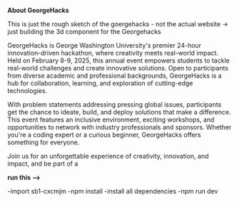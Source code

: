 **About GeorgeHacks**

This is just the rough sketch of the goergehacks - not the actual website -> just building the 3d component for the Georgehacks

GeorgeHacks is George Washington University's premier 24-hour innovation-driven hackathon, where creativity meets real-world impact. Held on February 8-9, 2025, this annual event empowers students to tackle real-world challenges and create innovative solutions. Open to participants from diverse academic and professional backgrounds, GeorgeHacks is a hub for collaboration, learning, and exploration of cutting-edge technologies.

With problem statements addressing pressing global issues, participants get the chance to ideate, build, and deploy solutions that make a difference. This event features an inclusive environment, exciting workshops, and opportunities to network with industry professionals and sponsors. Whether you're a coding expert or a curious beginner, GeorgeHacks offers something for everyone.

Join us for an unforgettable experience of creativity, innovation, and impact, and be part of a


**run this -->**

-import sb1-cxcmjm
-npm install
-install all dependencies
-npm run dev

